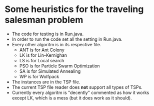 # Some heuristics for the traveling salesman problem
* The code for testing is in Run.java.
* In order to run the code set all the setting in Run.java.
* Every other algoritm is in its respective file.
    * ANT is for Ant Colony
    * LK is for Lin-Kernighan
    * LS is for Local search
    * PSO is for Particle Swarm Optimization
    * SA is for Simulated Annealing
    * WP is for Wolfpack
* The instances are in the TSP file.
* The current TSP file reader does **not** support all types of TSPs.
* Currently every algoritm is "decently" commented as how it works except LK, which is a mess (but it does work as it should).